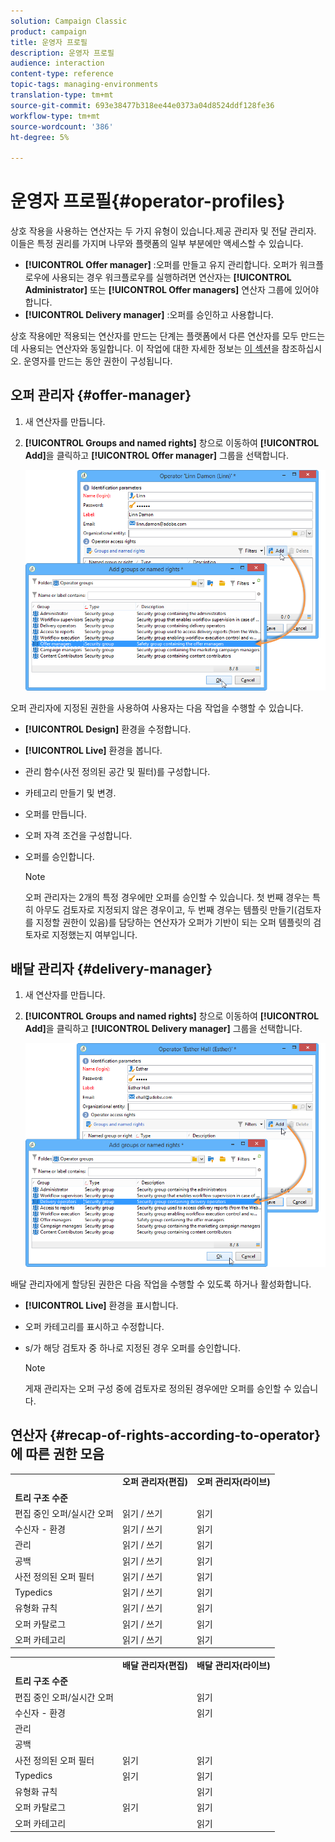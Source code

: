 ```yaml
---
solution: Campaign Classic
product: campaign
title: 운영자 프로필
description: 운영자 프로필
audience: interaction
content-type: reference
topic-tags: managing-environments
translation-type: tm+mt
source-git-commit: 693e38477b318ee44e0373a04d8524ddf128fe36
workflow-type: tm+mt
source-wordcount: '386'
ht-degree: 5%

---
```



# 운영자 프로필{#operator-profiles}

상호 작용을 사용하는 연산자는 두 가지 유형이 있습니다.제공 관리자 및 전달 관리자. 이들은 특정 권리를 가지며 나무와 플랫폼의 일부 부분에만 액세스할 수 있습니다.

* **[!UICONTROL Offer manager]** :오퍼를 만들고 유지 관리합니다. 오퍼가 워크플로우에 사용되는 경우 워크플로우를 실행하려면 연산자는 **[!UICONTROL Administrator]** 또는 **[!UICONTROL Offer managers]** 연산자 그룹에 있어야 합니다.
* **[!UICONTROL Delivery manager]** :오퍼를 승인하고 사용합니다.

상호 작용에만 적용되는 연산자를 만드는 단계는 플랫폼에서 다른 연산자를 모두 만드는 데 사용되는 연산자와 동일합니다. 이 작업에 대한 자세한 정보는 [이 섹션](../../platform/using/access-management.md)을 참조하십시오. 운영자를 만드는 동안 권한이 구성됩니다.

## 오퍼 관리자 {#offer-manager}

1. 새 연산자를 만듭니다.
1. **[!UICONTROL Groups and named rights]** 창으로 이동하여 **[!UICONTROL Add]**&#x200B;을 클릭하고 **[!UICONTROL Offer manager]** 그룹을 선택합니다.

   ![](assets/offer_operators_create_001.png)

오퍼 관리자에 지정된 권한을 사용하여 사용자는 다음 작업을 수행할 수 있습니다.

* **[!UICONTROL Design]** 환경을 수정합니다.
* **[!UICONTROL Live]** 환경을 봅니다.
* 관리 함수(사전 정의된 공간 및 필터)를 구성합니다.
* 카테고리 만들기 및 변경.
* 오퍼를 만듭니다.
* 오퍼 자격 조건을 구성합니다.
* 오퍼를 승인합니다.

   >[!NOTE]
   >
   >오퍼 관리자는 2개의 특정 경우에만 오퍼를 승인할 수 있습니다. 첫 번째 경우는 특히 아무도 검토자로 지정되지 않은 경우이고, 두 번째 경우는 템플릿 만들기(검토자를 지정할 권한이 있음)를 담당하는 연산자가 오퍼가 기반이 되는 오퍼 템플릿의 검토자로 지정했는지 여부입니다.

## 배달 관리자 {#delivery-manager}

1. 새 연산자를 만듭니다.
1. **[!UICONTROL Groups and named rights]** 창으로 이동하여 **[!UICONTROL Add]**&#x200B;을 클릭하고 **[!UICONTROL Delivery manager]** 그룹을 선택합니다.

   ![](assets/offer_operators_create_002.png)

배달 관리자에게 할당된 권한은 다음 작업을 수행할 수 있도록 하거나 활성화합니다.

* **[!UICONTROL Live]** 환경을 표시합니다.
* 오퍼 카테고리를 표시하고 수정합니다.
* s/가 해당 검토자 중 하나로 지정된 경우 오퍼를 승인합니다.

   >[!NOTE]
   >
   >게재 관리자는 오퍼 구성 중에 검토자로 정의된 경우에만 오퍼를 승인할 수 있습니다.

## 연산자 {#recap-of-rights-according-to-operator}에 따른 권한 모음

<table> 
 <tbody> 
  <tr> 
   <td> </td> 
   <td> <strong>오퍼 관리자(편집)</strong><br /> </td> 
   <td> <strong>오퍼 관리자(라이브)</strong><br /> </td> 
  </tr> 
  <tr> 
   <td> <strong>트리 구조 수준</strong><br /> </td> 
   <td> </td> 
   <td> </td> 
  </tr> 
  <tr> 
   <td> 편집 중인 오퍼/실시간 오퍼<br /> </td> 
   <td> 읽기 / 쓰기<br /> </td> 
   <td> 읽기<br /> </td> 
  </tr> 
  <tr> 
   <td> 수신자 - 환경<br /> </td> 
   <td> 읽기 / 쓰기<br /> </td> 
   <td> 읽기<br /> </td> 
  </tr> 
  <tr> 
   <td> 관리<br /> </td> 
   <td> 읽기 / 쓰기<br /> </td> 
   <td> 읽기<br /> </td> 
  </tr> 
  <tr> 
   <td> 공백<br /> </td> 
   <td> 읽기 / 쓰기<br /> </td> 
   <td> 읽기<br /> </td> 
  </tr> 
  <tr> 
   <td> 사전 정의된 오퍼 필터<br /> </td> 
   <td> 읽기 / 쓰기<br /> </td> 
   <td> 읽기<br /> </td> 
  </tr> 
  <tr> 
   <td> Typedics<br /> </td> 
   <td> 읽기 / 쓰기<br /> </td> 
   <td> 읽기<br /> </td> 
  </tr> 
  <tr> 
   <td> 유형화 규칙<br /> </td> 
   <td> 읽기 / 쓰기<br /> </td> 
   <td> 읽기<br /> </td> 
  </tr> 
  <tr> 
   <td> 오퍼 카탈로그<br /> </td> 
   <td> 읽기 / 쓰기<br /> </td> 
   <td> 읽기<br /> </td> 
  </tr> 
  <tr> 
   <td> 오퍼 카테고리<br /> </td> 
   <td> 읽기 / 쓰기<br /> </td> 
   <td> 읽기<br /> </td> 
  </tr> 
 </tbody> 
</table>

<table> 
 <tbody> 
  <tr> 
   <td> </td> 
   <td> <strong>배달 관리자(편집)</strong><br /> </td> 
   <td> <strong>배달 관리자(라이브)</strong><br /> </td> 
  </tr> 
  <tr> 
   <td> <strong>트리 구조 수준</strong><br /> </td> 
   <td> </td> 
   <td> </td> 
  </tr> 
  <tr> 
   <td> 편집 중인 오퍼/실시간 오퍼<br /> </td> 
   <td> </td> 
   <td> 읽기<br /> </td> 
  </tr> 
  <tr> 
   <td> 수신자 - 환경<br /> </td> 
   <td> </td> 
   <td> 읽기<br /> </td> 
  </tr> 
  <tr> 
   <td> 관리<br /> </td> 
   <td> </td> 
   <td> </td> 
  </tr> 
  <tr> 
   <td> 공백<br /> </td> 
   <td> </td> 
   <td> </td> 
  </tr> 
  <tr> 
   <td> 사전 정의된 오퍼 필터<br /> </td> 
   <td> 읽기<br /> </td> 
   <td> 읽기<br /> </td> 
  </tr> 
  <tr> 
   <td> Typedics<br /> </td> 
   <td> 읽기<br /> </td> 
   <td> 읽기<br /> </td> 
  </tr> 
  <tr> 
   <td> 유형화 규칙<br /> </td> 
   <td> </td> 
   <td> 읽기<br /> </td> 
  </tr> 
  <tr> 
   <td> 오퍼 카탈로그<br /> </td> 
   <td> 읽기<br /> </td> 
   <td> 읽기<br /> </td> 
  </tr> 
  <tr> 
   <td> 오퍼 카테고리<br /> </td> 
   <td> </td> 
   <td> 읽기<br /> </td> 
  </tr> 
 </tbody> 
</table>

